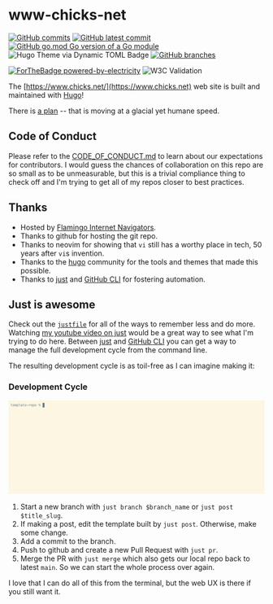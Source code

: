 # www-chicks-net

[![GitHub commits](https://badgen.net/github/commits/chicks-net/www-chicks-net)](https://GitHub.com/chicks-net/www-chicks-net/commit/)
[![GitHub latest commit](https://badgen.net/github/last-commit/chicks-net/www-chicks-net)](https://GitHub.com/chicks-net/www-chicks-net/commit/)
[![GitHub go.mod Go version of a Go module](https://img.shields.io/github/go-mod/go-version/chicks-net/www-chicks-net.svg)](https://github.com/chicks-net/www-chicks-net)
![Hugo Theme via Dynamic TOML Badge](https://img.shields.io/badge/dynamic/toml?url=https%3A%2F%2Fraw.githubusercontent.com%2Fchicks-net%2Fwww-chicks-net%2Frefs%2Fheads%2Fmain%2Fhugo.toml&query=%24.theme%5B0%5D&label=theme%5B0%5D)
[![GitHub branches](https://badgen.net/github/branches/chicks-net/www-chicks-net)](https://github.com/chicks-net/www-chicks-net/)

[![ForTheBadge powered-by-electricity](http://ForTheBadge.com/images/badges/powered-by-electricity.svg)](http://ForTheBadge.com)
![W3C Validation](https://img.shields.io/w3c-validation/html?targetUrl=https%3A%2F%2Fwww.chicks.net%2F)

The [https://www.chicks.net/](https://www.chicks.net) web site is built and
maintained with [Hugo](https://gohugo.io/)!

There is [a plan](TODO.md) -- that is moving at a glacial yet humane speed.

## Code of Conduct

Please refer to the [CODE_OF_CONDUCT.md](CODE_OF_CONDUCT.md) to learn about our
expectations for contributors.  I would guess the chances of collaboration on
this repo are so small as to be unmeasurable, but this is a trivial compliance
thing to check off and I'm trying to get all of my repos closer to best
practices.

## Thanks

- Hosted by [Flamingo Internet Navigators](https://www.fini.net/).
- Thanks to github for hosting the git repo.
- Thanks to neovim for showing that `vi` still has a worthy place in tech, 50
  years after `vi`s invention.
- Thanks to the [hugo](https://gohugo.io/) community for the tools and themes
  that made this possible.
- Thanks to [just](https://just.systems/man/en/) and
  [GitHub CLI](https://cli.github.com/) for fostering automation.

## Just is awesome

Check out the [`justfile`](https://github.com/chicks-net/www-chicks-net/blob/main/justfile)
for all of the ways to remember less and do more.  Watching
[my youtube video on just](https://youtu.be/m7ZCnGnYyvs?si=QNvUZJiGo20FVdnD)
would be a great way to see what I'm trying to do here.
Between [just](https://just.systems/man/en/) and
[GitHub CLI](https://cli.github.com/) you can get a way to manage the full
development cycle from the command line.

The resulting development cycle is as toil-free as I can imagine making it:

### Development Cycle

![dev-process animation](https://github.com/fini-net/template-repo/raw/main/docs/dev-process.gif)

1. Start a new branch with `just branch $branch_name` or `just post $title_slug`.
1. If making a post, edit the template built by `just post`.  Otherwise, make
   some change.
1. Add a commit to the branch.
1. Push to github and create a new Pull Request with `just pr`.
1. Merge the PR with `just merge` which also gets our local repo back to latest
   `main`.  So we can start the whole process over again.

I love that I can do all of this from the terminal, but the web UX is there if you still want it.
